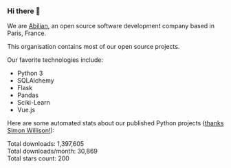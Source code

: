 ### Hi there 👋

We are [Abilian](https://abilian.com/), an open source software development company based in Paris, France.

This organisation contains most of our open source projects.

Our favorite technologies include:

- Python 3
- SQLAlchemy
- Flask
- Pandas
- Sciki-Learn
- Vue.js

Here are some automated stats about our published Python projects
([thanks Simon Willison!][sw-post]):

<!--marker-->
Total downloads: 1,397,605<br>
Total downloads/month: 30,869<br>
Total stars count: 200
<!--end-->

[sw-post]: https://simonwillison.net/2020/Jul/10/self-updating-profile-readme/